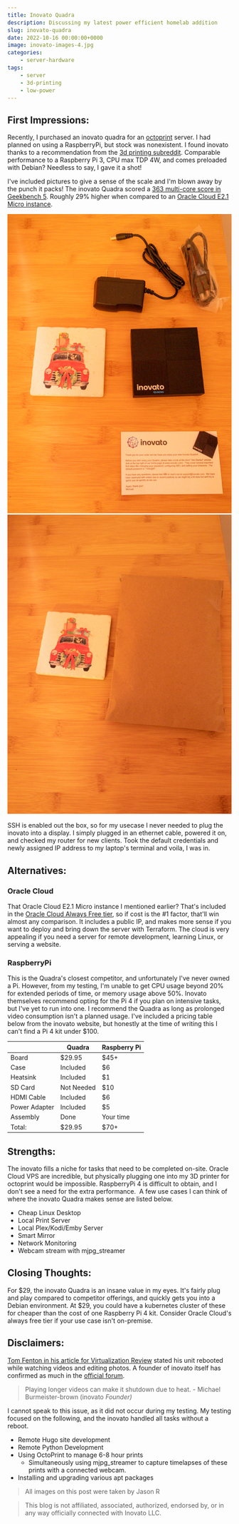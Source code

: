 ```yaml
---
title: Inovato Quadra
description: Discussing my latest power efficient homelab addition
slug: inovato-quadra
date: 2022-10-16 00:00:00+0000
image: inovato-images-4.jpg
categories:
    - server-hardware
tags:
    - server
    - 3d-printing
    - low-power
---
```

## First Impressions: 

Recently, I purchased an inovato quadra for an [octoprint](https://octoprint.org/) server. I had planned on using a RaspberryPi, but stock was nonexistent. I found inovato thanks to a recommendation from the [3d printing subreddit](https://www.reddit.com/r/3Dprinting/). Comparable performance to a Raspberry Pi 3, CPU max TDP 4W, and comes preloaded with Debian? Needless to say, I gave it a shot!

I've included pictures to give a sense of the scale and I'm blown away by the punch it packs! The inovato Quadra scored a [363 multi-core score in Geekbench 5](https://browser.geekbench.com/v5/cpu/17700617). Roughly 29% higher when compared to an [Oracle Cloud E2.1 Micro instance](https://browser.geekbench.com/v5/cpu/17742735). 

![inovato Quadra side by side with coaster](inovato-images-8.jpg)
![inovato Quadra packaging](inovato-images-9.jpg)

SSH is enabled out the box, so for my usecase I never needed to plug the inovato into a display. I simply plugged in an ethernet cable, powered it on, and checked my router for new clients. Took the default credentials and newly assigned IP address to my laptop's terminal and voila, I was in. 

## Alternatives:

### Oracle Cloud

That Oracle Cloud E2.1 Micro instance I mentioned earlier? That's included in the [Oracle Cloud Always Free tier](https://www.oracle.com/cloud/free/), so if cost is the #1 factor, that'll win almost any comparison. It includes a public IP, and makes more sense if you want to deploy and bring down the server with Terraform. The cloud is very appealing if you need a server for remote development, learning Linux, or serving a website.

### RaspberryPi

This is the Quadra's closest competitor, and unfortunately I've never owned a Pi. However, from my testing, I'm unable to get CPU usage beyond 20% for extended periods of time, or memory usage above 50%. Inovato themselves recommend opting for the Pi 4 if you plan on intensive tasks, but I've yet to run into one. I recommend the Quadra as long as prolonged video consumption isn't a planned usage. I've included a pricing table below from the inovato website, but honestly at the time of writing this I can't find a Pi 4 kit under $100. 

|               | Quadra     | Raspberry Pi |
|---------------|------------|--------------|
| Board         | $29.95     | $45+         |
| Case          | Included   | $6           |
| Heatsink      | Included   | $1           |
| SD Card       | Not Needed | $10          |
| HDMI Cable    | Included   | $6           |
| Power Adapter | Included   | $5           |
| Assembly      | Done       | Your time    |
| Total:        | $29.95     | $70+         |

## Strengths:

The inovato fills a niche for tasks that need to be completed on-site. Oracle Cloud VPS are incredible, but physically plugging one into my 3D printer for octoprint would be impossible. RaspberryPi 4 is difficult to obtain, and I don't see a need for the extra performance.  A few use cases I can think of where the inovato Quadra makes sense are listed below. 

*   Cheap Linux Desktop
*   Local Print Server
*   Local Plex/Kodi/Emby Server
*   Smart Mirror
*   Network Monitoring
*   Webcam stream with mjpg_streamer

## Closing Thoughts:

For $29, the inovato Quadra is an insane value in my eyes. It's fairly plug and play compared to competitor offerings, and quickly gets you into a Debian environment. At $29, you could have a kubernetes cluster of these for cheaper than the cost of one Raspberry Pi 4 kit. Consider Oracle Cloud's always free tier if your use case isn't on-premise.  

## Disclaimers:

[Tom Fenton in his article for Virtualization Review](https://virtualizationreview.com/articles/2022/10/12/quadra-part-2.aspx) stated his unit rebooted while watching videos and editing photos. A founder of inovato itself has confirmed as much in the [official forum](https://forum.inovato.com/post/how-does-it-compare-to-a-raspberry-pi-12449407). 

> Playing longer videos can make it shutdown due to heat. - Michael Burmeister-brown (inovato _Founder)_

I cannot speak to this issue, as it did not occur during my testing. My testing focused on the following, and the inovato handled all tasks without a reboot. 

*   Remote Hugo site development 
*   Remote Python Development 
*   Using OctoPrint to manage 6-8 hour prints
    *   Simultaneously using mjpg_streamer to capture timelapses of these prints with a connected webcam. 
*   Installing and upgrading various apt packages

> All images on this post were taken by Jason R

> This blog is not affiliated, associated, authorized, endorsed by, or in any way officially connected with Inovato LLC.